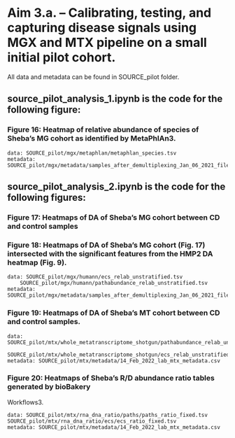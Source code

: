 # **Aim 3.a. – Calibrating, testing, and capturing disease signals using MGX and MTX pipeline on a small initial pilot cohort.**

All data and metadata can be found in SOURCE_pilot folder.

## source_pilot_analysis_1.ipynb is the code for the following figure:

### Figure 16: Heatmap of relative abundance of species of Sheba’s MG cohort as identified by MetaPhlAn3.

	data: SOURCE_pilot/mgx/metaphlan/metaphlan_species.tsv
	metadata: SOURCE_pilot/mgx/metadata/samples_after_demultiplexing_Jan_06_2021_filename_first_col.csv


## source_pilot_analysis_2.ipynb is the code for the following figures:

### Figure 17: Heatmaps of DA of Sheba’s MG cohort between CD and control samples

### Figure 18: Heatmaps of DA of Sheba’s MG cohort (Fig. 17) intersected with the significant features from the HMP2 DA heatmap (Fig. 9).

	data: SOURCE_pilot/mgx/humann/ecs_relab_unstratified.tsv
		SOURCE_pilot/mgx/humann/pathabundance_relab_unstratified.tsv
	metadata: SOURCE_pilot/mgx/metadata/samples_after_demultiplexing_Jan_06_2021_filename_first_col.csv

### Figure 19: Heatmaps of DA of Sheba’s MT cohort between CD and control samples.

	data: SOURCE_pilot/mtx/whole_metatranscriptome_shotgun/pathabundance_relab_unstratified.tsv
	 SOURCE_pilot/mtx/whole_metatranscriptome_shotgun/ecs_relab_unstratified.tsv
	metadata: SOURCE_pilot/mtx/metadata/14_Feb_2022_lab_mtx_metadata.csv
### Figure 20: Heatmaps of Sheba’s R/D abundance ratio tables generated by bioBakery
Workflows3.

	data: SOURCE_pilot/mtx/rna_dna_ratio/paths/paths_ratio_fixed.tsv
	SOURCE_pilot/mtx/rna_dna_ratio/ecs/ecs_ratio_fixed.tsv
	metadata: SOURCE_pilot/mtx/metadata/14_Feb_2022_lab_mtx_metadata.csv


